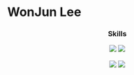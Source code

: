 # WonJun Lee



<div align=center>

  
  ### Skills

  <img src="https://img.shields.io/badge/Python-3776AB?style=for-the-badge&logo=Python&logoColor=white">
  <img src="https://img.shields.io/badge/C++-00599C?style=for-the-badge&logo=Python&logoColor=white">
  <br/><br/>

  <img src ="https://github-readme-stats.vercel.app/api?username=velpegor&show_icons=true&count_private=true&theme=merko&hide_border=true&bg_color=00000000&hide_rank=true">
  <img src ="https://github-readme-stats.vercel.app/api/top-langs/?username=velpegor&layout=compact&hide_border=true&theme=merko&bg_color=00000000&langs_count=8">
</div>

